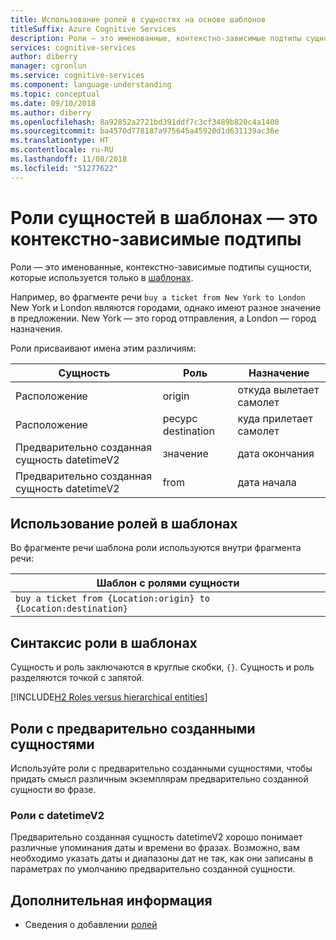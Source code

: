 ```yaml
---
title: Использование ролей в сущностях на основе шаблонов
titleSuffix: Azure Cognitive Services
description: Роли — это именованные, контекстно-зависимые подтипы сущности, которые используются только в шаблонах. Например, во фразе "купить билет из Нью-Йорка в Лондон" Нью-Йорк и Лондон являются городами, но имеют разное значение в предложении. New York — это город отправления, а London — город назначения.
services: cognitive-services
author: diberry
manager: cgronlun
ms.service: cognitive-services
ms.component: language-understanding
ms.topic: conceptual
ms.date: 09/10/2018
ms.author: diberry
ms.openlocfilehash: 8a92852a2721bd391ddf7c3cf3489b820c4a1400
ms.sourcegitcommit: ba4570d778187a975645a45920d1d631139ac36e
ms.translationtype: HT
ms.contentlocale: ru-RU
ms.lasthandoff: 11/08/2018
ms.locfileid: "51277622"
---
```

# <a name="entity-roles-in-patterns-are-contextual-subtypes"></a>Роли сущностей в шаблонах — это контекстно-зависимые подтипы
Роли — это именованные, контекстно-зависимые подтипы сущности, которые используется только в [шаблонах](luis-concept-patterns.md).

Например, во фрагменте речи `buy a ticket from New York to London` New York и London являются городами, однако имеют разное значение в предложении. New York — это город отправления, а London — город назначения. 

Роли присваивают имена этим различиям:

|Сущность|Роль|Назначение|
|--|--|--|
|Расположение|origin|откуда вылетает самолет|
|Расположение|ресурс destination|куда прилетает самолет|
|Предварительно созданная сущность datetimeV2|значение|дата окончания|
|Предварительно созданная сущность datetimeV2|from|дата начала|

## <a name="how-are-roles-used-in-patterns"></a>Использование ролей в шаблонах
Во фрагменте речи шаблона роли используются внутри фрагмента речи: 

|Шаблон с ролями сущности|
|--|
|`buy a ticket from {Location:origin} to {Location:destination}`|


## <a name="role-syntax-in-patterns"></a>Синтаксис роли в шаблонах
Сущность и роль заключаются в круглые скобки, `{}`. Сущность и роль разделяются точкой с запятой. 


[!INCLUDE[H2 Roles versus hierarchical entities](../../../includes/cognitive-services-luis-hier-roles.md)] 

## <a name="roles-with-prebuilt-entities"></a>Роли с предварительно созданными сущностями

Используйте роли с предварительно созданными сущностями, чтобы придать смысл различным экземплярам предварительно созданной сущности во фразе. 

### <a name="roles-with-datetimev2"></a>Роли с datetimeV2

Предварительно созданная сущность datetimeV2 хорошо понимает различные упоминания даты и времени во фразах. Возможно, вам необходимо указать даты и диапазоны дат не так, как они записаны в параметрах по умолчанию предварительно созданной сущности. 

## <a name="next-steps"></a>Дополнительная информация

* Сведения о добавлении [ролей](luis-how-to-add-entities.md#add-a-role-to-pattern-based-entity)
